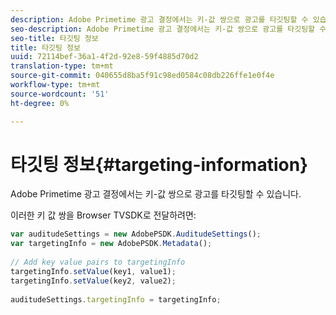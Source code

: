 ```yaml
---
description: Adobe Primetime 광고 결정에서는 키-값 쌍으로 광고를 타깃팅할 수 있습니다.
seo-description: Adobe Primetime 광고 결정에서는 키-값 쌍으로 광고를 타깃팅할 수 있습니다.
seo-title: 타깃팅 정보
title: 타깃팅 정보
uuid: 72114bef-36a1-4f2d-92e8-59f4885d70d2
translation-type: tm+mt
source-git-commit: 040655d8ba5f91c98ed0584c08db226ffe1e0f4e
workflow-type: tm+mt
source-wordcount: '51'
ht-degree: 0%

---
```



# 타깃팅 정보{#targeting-information}

Adobe Primetime 광고 결정에서는 키-값 쌍으로 광고를 타깃팅할 수 있습니다.

이러한 키 값 쌍을 Browser TVSDK로 전달하려면:

```js
var auditudeSettings = new AdobePSDK.AuditudeSettings(); 
var targetingInfo = new AdobePSDK.Metadata(); 
 
// Add key value pairs to targetingInfo 
targetingInfo.setValue(key1, value1); 
targetingInfo.setValue(key2, value2); 
 
auditudeSettings.targetingInfo = targetingInfo;
```

